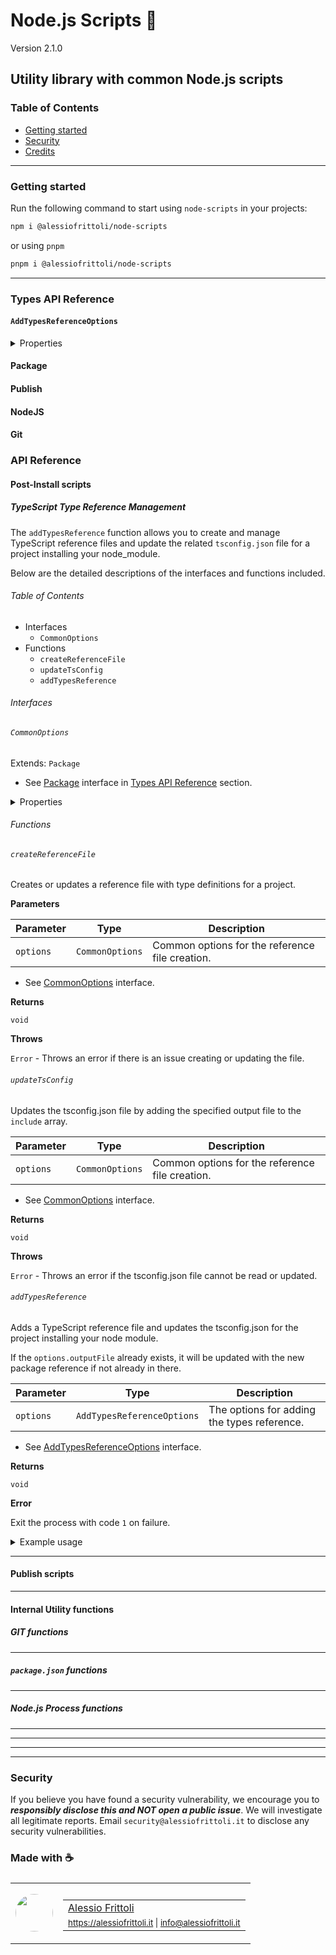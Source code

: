 # Node.js Scripts 🫧

Version 2.1.0

## Utility library with common Node.js scripts

### Table of Contents

- [Getting started](#getting-started)
- [Security](#security)
- [Credits](#made-with-)

---

### Getting started

Run the following command to start using `node-scripts` in your projects:

```bash
npm i @alessiofrittoli/node-scripts
```

or using `pnpm`

```bash
pnpm i @alessiofrittoli/node-scripts
```

---

### Types API Reference

#### `AddTypesReferenceOptions`

<details>

<summary>Properties</summary>

| Property     | Type     | Default | Description |
|--------------|----------|---------|-------------|
| `name`       | `string` | - | The project name currently executing the script. |
| `outputFile` | `string` | 'alessiofrittoli-env.d.ts' | The *.d.ts output file name. |

</details>

#### Package
#### Publish
#### NodeJS
#### Git

### API Reference

#### Post-Install scripts

##### TypeScript Type Reference Management

The `addTypesReference` function allows you to create and manage TypeScript reference files and update the related `tsconfig.json` file for a project installing your node_module.

Below are the detailed descriptions of the interfaces and functions included.

###### Table of Contents

- Interfaces
	- `CommonOptions`
- Functions
	- `createReferenceFile`
	- `updateTsConfig`
	- `addTypesReference`

###### Interfaces

###### `CommonOptions`

Extends: `Package`

- See [Package](#package) interface in [Types API Reference](#types-api-reference) section.

<details>

<summary>Properties</summary>

| Property     | Type     | Description |
|--------------|----------|-------------|
| `root`       | `string` | The root directory of the project which is installing your node module. |
| `name`       | `string` | The name of your node module. |
| `outputFile` | `string` | The output file name. |

</details>

###### Functions

###### `createReferenceFile`

Creates or updates a reference file with type definitions for a project.

**Parameters**

| Parameter    | Type            | Description |
|--------------|-----------------|-------------|
| `options`    | `CommonOptions` | Common options for the reference file creation. |

- See [CommonOptions](#commonoptions) interface.

**Returns**

`void`

**Throws**

`Error` - Throws an error if there is an issue creating or updating the file.

###### `updateTsConfig`

Updates the tsconfig.json file by adding the specified output file to the `include` array.

| Parameter    | Type            | Description |
|--------------|-----------------|-------------|
| `options`    | `CommonOptions` | Common options for the reference file creation. |

- See [CommonOptions](#commonoptions) interface.

**Returns**

`void`

**Throws**

`Error` - Throws an error if the tsconfig.json file cannot be read or updated.

###### `addTypesReference`

Adds a TypeScript reference file and updates the tsconfig.json for the project installing your node module.

If the `options.outputFile` already exists, it will be updated with the new package reference if not already in there.

| Parameter    | Type            | Description |
|--------------|-----------------|-------------|
| `options`    | `AddTypesReferenceOptions` | The options for adding the types reference. |

- See [AddTypesReferenceOptions](#addtypesreferenceoptions) interface.

**Returns**

`void`

**Error**

Exit the process with code `1` on failure.

<details>

<summary>Example usage</summary>

Add the `postinstall` script in your `package.json` file which will execute the scritp once your package get installed in an external project.

```json
{
	// ...
	"files": [
		// ...,
		"path-to-my-scripts" // ensure folder is published to `npm`
	],
	"scripts": {
		// ...
		"postinstall": "node path-to-my-scripts/ts-setup.js"
	}
}
```

Then in your `ts-setup.js` file simply import the script and execute it with a few options:

```ts
// path-to-my-scripts/ts-setup.js
const { addTypesReference } = require( '@alessiofrittoli/node-scripts/postinstall' )
const project = require( '../../package.json' )

addTypesReference( {
	name: project.name,
	outputFile: `${ project.name }.d.ts`, // optional
} )
```

Or you can statically pass a `outputFile` to add all your scoped packages in a single file.

```ts
// path-to-my-scripts/ts-setup.js
const { addTypesReference } = require( '@alessiofrittoli/node-scripts/postinstall' )
const project = require( '../../package.json' )

addTypesReference( {
	name: project.name,
	outputFile: 'my-package-scope-env.d.ts',
} )
```

</details>

---

#### Publish scripts

---

#### Internal Utility functions

##### GIT functions

---

##### `package.json` functions

---

##### Node.js Process functions

---


---
---
---

<!-- ### Development

#### Install depenendencies

```bash
npm install
```

or using `pnpm`

```bash
pnpm i
```

#### Build your source code

Run the following command to build code for distribution.

```bash
pnpm build
```

#### [ESLint](https://www.npmjs.com/package/eslint)

warnings / errors check.

```bash
pnpm lint
```

#### [Jest](https://npmjs.com/package/jest)

Run all the defined test suites by running the following:

```bash
# Run tests and watch file changes.
pnpm test

# Run tests and watch file changes with jest-environment-jsdom.
pnpm test:jsdom

# Run tests in a CI environment.
pnpm test:ci

# Run tests in a CI environment with jest-environment-jsdom.
pnpm test:ci:jsdom
```

You can eventually run specific suits like so:

```bash
pnpm test:jest
pnpm test:jest:jsdom
```

Run tests with coverage.

An HTTP server is then started to serve coverage files from `./coverage` folder.

⚠️ You may see a blank page the first time you run this command. Simply refresh the browser to see the updates.

```bash
pnpm test:coverage
```

---

### Contributing

Contributions are truly welcome!\
Please refer to the [Contributing Doc](./CONTRIBUTING.md) for more information on how to start contributing to this project.

--- -->

### Security

If you believe you have found a security vulnerability, we encourage you to **_responsibly disclose this and NOT open a public issue_**. We will investigate all legitimate reports. Email `security@alessiofrittoli.it` to disclose any security vulnerabilities.

### Made with ☕

<table style='display:flex;gap:20px;'>
	<tbody>
		<tr>
			<td>
				<img src='https://avatars.githubusercontent.com/u/35973186' style='width:60px;border-radius:50%;object-fit:contain;'>
			</td>
			<td>
				<table style='display:flex;gap:2px;flex-direction:column;'>
					<tbody>
						<tr>
							<td>
								<a href='https://github.com/alessiofrittoli' target='_blank' rel='noopener'>Alessio Frittoli</a>
							</td>
						</tr>
						<tr>
							<td>
								<small>
									<a href='https://alessiofrittoli.it' target='_blank' rel='noopener'>https://alessiofrittoli.it</a> |
									<a href='mailto:info@alessiofrittoli.it' target='_blank' rel='noopener'>info@alessiofrittoli.it</a>
								</small>
							</td>
						</tr>
					</tbody>
				</table>
			</td>
		</tr>
	</tbody>
</table>